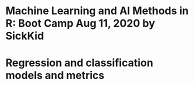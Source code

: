 
#
# Machine Learning and AI Methods in R: Boot Camp Aug 11, 2020 by SickKid
# Regression and classification models and metrics
# 
